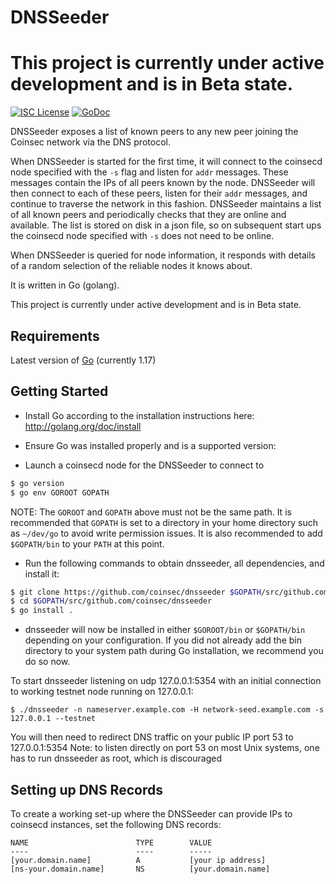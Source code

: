 # DNSSeeder

# This project is currently under active development and is in Beta state.

[![ISC License](http://img.shields.io/badge/license-ISC-blue.svg)](https://choosealicense.com/licenses/isc/)
[![GoDoc](https://img.shields.io/badge/godoc-reference-blue.svg)](http://godoc.org/github.com/coinsec/dnsseeder)

DNSSeeder exposes a list of known peers to any new peer joining the Coinsec network via the DNS protocol.

When DNSSeeder is started for the first time, it will connect to the coinsecd node
specified with the `-s` flag and listen for `addr` messages. These messages
contain the IPs of all peers known by the node. DNSSeeder will then connect to
each of these peers, listen for their `addr` messages, and continue to traverse
the network in this fashion. DNSSeeder maintains a list of all known peers and
periodically checks that they are online and available. The list is stored on
disk in a json file, so on subsequent start ups the coinsecd node specified with
`-s` does not need to be online.

When DNSSeeder is queried for node information, it responds with details of a
random selection of the reliable nodes it knows about.

It is written in Go (golang).

This project is currently under active development and is in Beta state.

## Requirements

Latest version of [Go](http://golang.org) (currently 1.17)

## Getting Started

- Install Go according to the installation instructions here:
  http://golang.org/doc/install

- Ensure Go was installed properly and is a supported version:

- Launch a coinsecd node for the DNSSeeder to connect to

```bash
$ go version
$ go env GOROOT GOPATH
```

NOTE: The `GOROOT` and `GOPATH` above must not be the same path. It is
recommended that `GOPATH` is set to a directory in your home directory such as
`~/dev/go` to avoid write permission issues. It is also recommended to add
`$GOPATH/bin` to your `PATH` at this point.

- Run the following commands to obtain dnsseeder, all dependencies, and install it:

```bash
$ git clone https://github.com/coinsec/dnsseeder $GOPATH/src/github.com/coinsec/dnsseeder
$ cd $GOPATH/src/github.com/coinsec/dnsseeder
$ go install .
```

- dnsseeder will now be installed in either `$GOROOT/bin` or
  `$GOPATH/bin` depending on your configuration. If you did not already
  add the bin directory to your system path during Go installation, we
  recommend you do so now.

To start dnsseeder listening on udp 127.0.0.1:5354 with an initial connection to working testnet node running on 127.0.0.1:

```
$ ./dnsseeder -n nameserver.example.com -H network-seed.example.com -s 127.0.0.1 --testnet
```

You will then need to redirect DNS traffic on your public IP port 53 to 127.0.0.1:5354
Note: to listen directly on port 53 on most Unix systems, one has to run dnsseeder as root, which is discouraged

## Setting up DNS Records

To create a working set-up where the DNSSeeder can provide IPs to coinsecd instances, set the following DNS records:

```
NAME                        TYPE        VALUE
----                        ----        -----
[your.domain.name]          A           [your ip address]
[ns-your.domain.name]       NS          [your.domain.name]
```
